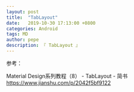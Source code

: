 ```yaml
---
layout: post
title:  "TabLayout"
date:   2019-10-30 17:13:00 +0800
categories: Android
tags: MD
author: pepe
description: 『 TabLayout 』
---
```




























参考：

Material Design系列教程（8） - TabLayout - 简书
https://www.jianshu.com/p/2042f5bf9122


















